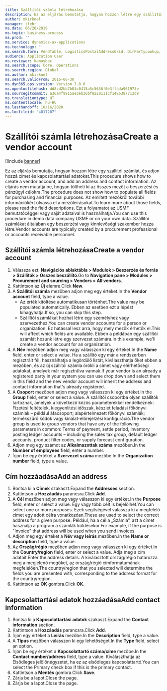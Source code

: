 ```yaml
---
title: Szállítói számla létrehozása
description: Ez az eljárás bemutatja, hogyan hozzon létre egy szállítói számlát, és adjon hozzá címet és kapcsolattartási adatokat.
author: mkirknel
manager: tfehr
ms.date: 06/26/2019
ms.topic: business-process
ms.prod: ''
ms.service: dynamics-ax-applications
ms.technology: ''
ms.search.form: VendTable, LogisticsPostalAddressGrid, DirPartyLookup, LogisticsPostalAddress, SysLookupMultiSelectGrid, WHSFilterGenerallyAvail
audience: Application User
ms.reviewer: kamaybac
ms.search.scope: Core, Operations
ms.search.region: Global
ms.author: mkirknel
ms.search.validFrom: 2016-06-30
ms.dyn365.ops.version: Version 7.0.0
ms.openlocfilehash: dd8cd2bb7b03c0415a5c5656f0e3ffada961973e
ms.sourcegitcommit: a36a4f9915ae3eb36bf8220111cf1486387713d9
ms.translationtype: HT
ms.contentlocale: hu-HU
ms.lasthandoff: 10/16/2020
ms.locfileid: "4017207"
---
```

# <a name="create-a-vendor-account"></a><span data-ttu-id="edfc5-103">Szállítói számla létrehozása</span><span class="sxs-lookup"><span data-stu-id="edfc5-103">Create a vendor account</span></span>

[!include [banner](../../includes/banner.md)]

<span data-ttu-id="edfc5-104">Ez az eljárás bemutatja, hogyan hozzon létre egy szállítói számlát, és adjon hozzá címet és kapcsolattartási adatokat.</span><span class="sxs-lookup"><span data-stu-id="edfc5-104">This procedure shows how to create a vendor account, and add an address and contact information.</span></span> <span data-ttu-id="edfc5-105">Az eljárás nem mutatja be, hogyan töltheti ki az összes mezőt a beszerzési és pénzügyi célokra.</span><span class="sxs-lookup"><span data-stu-id="edfc5-105">The procedure does not show how to populate all fields for purchasing and financial purposes.</span></span> <span data-ttu-id="edfc5-106">Az említett mezőkről további információkért olvassa el a mezőleírásokat.</span><span class="sxs-lookup"><span data-stu-id="edfc5-106">To learn more about those fields, please read the field descriptions.</span></span> <span data-ttu-id="edfc5-107">Ezt a folyamatot az USMF bemutatócéggel vagy saját adataival is használhatja.</span><span class="sxs-lookup"><span data-stu-id="edfc5-107">You can use this procedure in demo data company USMF or on your own data.</span></span> <span data-ttu-id="edfc5-108">Szállítói számlákat általában egy beszerzési vagy kinnlevőségi szakember hozza létre.</span><span class="sxs-lookup"><span data-stu-id="edfc5-108">Vendor accounts are typically created by a procurement professional or accounts receivable personnel.</span></span>


## <a name="create-a-vendor-account"></a><span data-ttu-id="edfc5-109">Szállítói számla létrehozása</span><span class="sxs-lookup"><span data-stu-id="edfc5-109">Create a vendor account</span></span>
1. <span data-ttu-id="edfc5-110">Válassza ezt: **Navigációs ablaktábla > Modulok > Beszerzés és forrás > Szállítók > Összes beszállító**.</span><span class="sxs-lookup"><span data-stu-id="edfc5-110">Go to **Navigation pane > Modules > Procurement and sourcing > Vendors > All vendors**.</span></span>
2. <span data-ttu-id="edfc5-111">Kattintson az **Új** elemre.</span><span class="sxs-lookup"><span data-stu-id="edfc5-111">Click **New**.</span></span>
3. <span data-ttu-id="edfc5-112">A **Szállítói számla** mezőben adjon meg egy értéket.</span><span class="sxs-lookup"><span data-stu-id="edfc5-112">In the **Vendor account** field, type a value.</span></span>
    - <span data-ttu-id="edfc5-113">Az érték kitöltése automatikusan történhet.</span><span class="sxs-lookup"><span data-stu-id="edfc5-113">The value may be populated automatically.</span></span> <span data-ttu-id="edfc5-114">Ebben az esetben ezt a lépést kihagyhatja.</span><span class="sxs-lookup"><span data-stu-id="edfc5-114">If so, you can skip this step.</span></span>  
    - <span data-ttu-id="edfc5-115">Szállítói számlákat hozhat létre egy személyhez vagy szervezethez.</span><span class="sxs-lookup"><span data-stu-id="edfc5-115">You can create vendor accounts for a person or organization.</span></span> <span data-ttu-id="edfc5-116">Ez hatással lesz arra, hogy mely mezők érhetők el.</span><span class="sxs-lookup"><span data-stu-id="edfc5-116">This will affect which fields are available.</span></span> <span data-ttu-id="edfc5-117">Ebben a példában egy szállítói számlát hozunk létre egy szervezet számára.</span><span class="sxs-lookup"><span data-stu-id="edfc5-117">In this example, we'll create a vendor account for an organization.</span></span>   
4. <span data-ttu-id="edfc5-118">A **Név** mezőben adjon meg vagy válasszon ki egy értéket.</span><span class="sxs-lookup"><span data-stu-id="edfc5-118">In the **Name** field, enter or select a value.</span></span> <span data-ttu-id="edfc5-119">Ha a szállító egy már a rendszerben regisztrált fél, használhatja a legördülő listát, kiválaszthatja őket ebben a mezőben, és az új szállítói számla örökli a címet vagy elérhetőségi adatokat, amelyek már regisztrálva vannak.</span><span class="sxs-lookup"><span data-stu-id="edfc5-119">If your vendor is an already a registered party in your system you can use drop down and select them in this field and the new vendor account will inherit the address and contact information that's already registered.</span></span>
5. <span data-ttu-id="edfc5-120">A **Csoport** mezőben adjon meg vagy válasszon ki egy értéket.</span><span class="sxs-lookup"><span data-stu-id="edfc5-120">In the **Group** field, enter or select a value.</span></span> <span data-ttu-id="edfc5-121">A szállítói csoportba olyan szállítók tartoznak, amelyek a következő közös paraméterekkel rendelkeznek: Fizetési feltételek, kiegyenlítési időszak, készlet feladási főkönyvi számlák – például áfacsoport; alapértelmezett főkönyvi számlák; termékszűrő kódok vagy kínálat-előrejelzési konfiguráció.</span><span class="sxs-lookup"><span data-stu-id="edfc5-121">The vendor group is used to group vendors that have any of the following parameters in common: Terms of payment, settle period, inventory posting ledger accounts – including the sales tax group, default ledger accounts, product filter codes, or supply forecast configuration.</span></span>
6. <span data-ttu-id="edfc5-122">Adjon meg egy számot az **Alkalmazottak száma** mezőben.</span><span class="sxs-lookup"><span data-stu-id="edfc5-122">In the **Number of employees** field, enter a number.</span></span>
7. <span data-ttu-id="edfc5-123">Írjon be egy értéket a **Szervezet száma** mezőbe.</span><span class="sxs-lookup"><span data-stu-id="edfc5-123">In the **Organization number** field, type a value.</span></span>

## <a name="add-an-address"></a><span data-ttu-id="edfc5-124">Cím hozzáadása</span><span class="sxs-lookup"><span data-stu-id="edfc5-124">Add an address</span></span>
1. <span data-ttu-id="edfc5-125">Bontsa ki a **Címek** szakaszt.</span><span class="sxs-lookup"><span data-stu-id="edfc5-125">Expand the **Addresses** section.</span></span>
2. <span data-ttu-id="edfc5-126">Kattintson a **Hozzáadás** parancsra.</span><span class="sxs-lookup"><span data-stu-id="edfc5-126">Click **Add**.</span></span>
3. <span data-ttu-id="edfc5-127">A **Cél** mezőben adjon meg vagy válasszon ki egy értéket.</span><span class="sxs-lookup"><span data-stu-id="edfc5-127">In the **Purpose** field, enter or select a value.</span></span> <span data-ttu-id="edfc5-128">Egy vagy több célt is bejelölhet.</span><span class="sxs-lookup"><span data-stu-id="edfc5-128">You can select one or more purposes.</span></span> <span data-ttu-id="edfc5-129">Ezek segítségével válassza ki a megfelelő címet egy adott célra vonatkozóan.</span><span class="sxs-lookup"><span data-stu-id="edfc5-129">These are used to select the correct address for a given purpose.</span></span> <span data-ttu-id="edfc5-130">Például, ha a cél a „Számla”, azt a címet használja a program a számlák küldésekor.</span><span class="sxs-lookup"><span data-stu-id="edfc5-130">For example, if the purpose is "Invoice" that address will be used when you send invoices.</span></span>
4. <span data-ttu-id="edfc5-131">Adjon meg egy értéket a **Név vagy leírás** mezőben.</span><span class="sxs-lookup"><span data-stu-id="edfc5-131">In the **Name or description** field, type a value.</span></span>
5. <span data-ttu-id="edfc5-132">Az **Ország/régió** mezőben adjon meg vagy válasszon ki egy értéket.</span><span class="sxs-lookup"><span data-stu-id="edfc5-132">In the **Country/region** field, enter or select a value.</span></span> <span data-ttu-id="edfc5-133">Adja meg a cím adatait.</span><span class="sxs-lookup"><span data-stu-id="edfc5-133">Enter the address details.</span></span> <span data-ttu-id="edfc5-134">A kiválasztott ország/régió határozza meg a megjelenő megőket, az ország/régió címformátumának megfelelően.</span><span class="sxs-lookup"><span data-stu-id="edfc5-134">The country/region that you selected will determine the fields you are presented with, corresponding to the address format for the country/region.</span></span> 
6. <span data-ttu-id="edfc5-135">Kattintson az **OK** gombra.</span><span class="sxs-lookup"><span data-stu-id="edfc5-135">Click **OK**.</span></span>

## <a name="add-contact-information"></a><span data-ttu-id="edfc5-136">Kapcsolattartási adatok hozzáadása</span><span class="sxs-lookup"><span data-stu-id="edfc5-136">Add contact information</span></span>
1. <span data-ttu-id="edfc5-137">Bontsa ki a **Kapcsolattartási adatok** szakaszt.</span><span class="sxs-lookup"><span data-stu-id="edfc5-137">Expand the **Contact information** section.</span></span>
2. <span data-ttu-id="edfc5-138">Kattintson a **Hozzáadás** parancsra.</span><span class="sxs-lookup"><span data-stu-id="edfc5-138">Click **Add**.</span></span>
3. <span data-ttu-id="edfc5-139">Írjon egy értéket a **Leírás** mezőbe.</span><span class="sxs-lookup"><span data-stu-id="edfc5-139">In the **Description** field, type a value.</span></span>
4. <span data-ttu-id="edfc5-140">A **Típus** mezőben válasszon ki egy lehetőséget.</span><span class="sxs-lookup"><span data-stu-id="edfc5-140">In the **Type** field, select an option.</span></span>
5. <span data-ttu-id="edfc5-141">Írjon be egy értéket a **Kapcsolattartó száma/címe** mezőbe.</span><span class="sxs-lookup"><span data-stu-id="edfc5-141">In the **Contact number/address** field, type a value.</span></span> <span data-ttu-id="edfc5-142">Kiválaszthatja az Elsődleges jelölőnégyzetet, ha ez az elsődleges kapcsolattartó.</span><span class="sxs-lookup"><span data-stu-id="edfc5-142">You can select the Primary check box if this is the primary contact.</span></span>  
6. <span data-ttu-id="edfc5-143">Kattintson a **Mentés** gombra.</span><span class="sxs-lookup"><span data-stu-id="edfc5-143">Click **Save**.</span></span>
7. <span data-ttu-id="edfc5-144">Zárja be a lapot.</span><span class="sxs-lookup"><span data-stu-id="edfc5-144">Close the page.</span></span>
8. <span data-ttu-id="edfc5-145">Zárja be a lapot.</span><span class="sxs-lookup"><span data-stu-id="edfc5-145">Close the page.</span></span>

